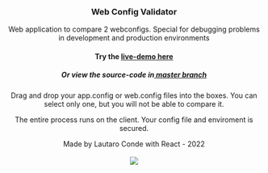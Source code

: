 
<!-- PROJECT LOGO -->
<br />
<div align="center">


  <h3 align="center">Web Config Validator</h3>

  <p align="center">
    Web application to compare 2 webconfigs. Special for debugging problems in development and production environments
    
  
</p>

  <h4>Try the <a href="https://hangardonelli.github.io/webconfigcomparer">live-demo here</a></h4>
  <h5>Or view the source-code in<a href="https://github.com/hangardonelli/webconfigcomparer/tree/master"> master branch</a></h5>
  
  
  
  Drag and drop your app.config or web.config files into the boxes. You can select only one, but you will not be able to compare it.


The entire process runs on the client. Your config file and enviroment is secured.

Made by Lautaro Conde with React - 2022
 <br><br>
 <img src="https://i.ibb.co/5Kvvd5R/wbvalidator.png"></img>


  </div>
 
